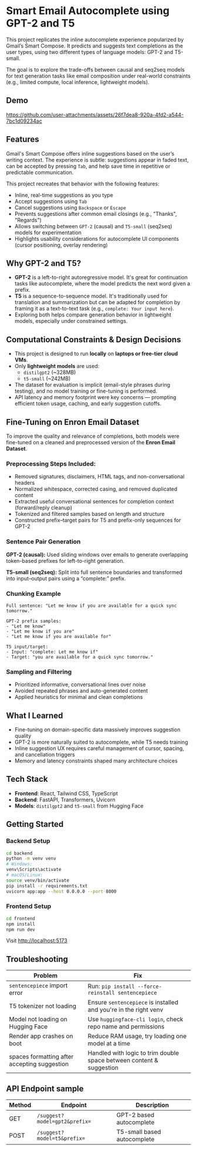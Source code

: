 # Smart Email Autocomplete using GPT-2 and T5

This project replicates the inline autocomplete experience popularized by Gmail’s Smart Compose. It predicts and suggests text completions as the user types, using two different types of language models: GPT-2 and T5-small.

The goal is to explore the trade-offs between causal and seq2seq models for text generation tasks like email composition under real-world constraints (e.g., limited compute, local inference, lightweight models).

## Demo


https://github.com/user-attachments/assets/26f7dea8-920a-4fd2-a544-7bc1d09234ac




## Features

Gmail's Smart Compose offers inline suggestions based on the user’s writing context. The experience is subtle: suggestions appear in faded text, can be accepted by pressing `Tab`, and help save time in repetitive or predictable communication.

This project recreates that behavior with the following features:

- Inline, real-time suggestions as you type
- Accept suggestions using `Tab`
- Cancel suggestions using `Backspace` or `Escape`
- Prevents suggestions after common email closings (e.g., "Thanks", "Regards")
- Allows switching between `GPT-2` (causal) and `T5-small` (seq2seq) models for experimentation
- Highlights usability considerations for autocomplete UI components (cursor positioning, overlay rendering)

## Why GPT-2 and T5?

- **GPT-2** is a left-to-right autoregressive model. It's great for continuation tasks like autocomplete, where the model predicts the next word given a prefix.
- **T5** is a sequence-to-sequence model. It's traditionally used for translation and summarization but can be adapted for completion by framing it as a text-to-text task (e.g., `complete: Your input here`).
- Exploring both helps compare generation behavior in lightweight models, especially under constrained settings.

## Computational Constraints & Design Decisions

- This project is designed to run **locally** on **laptops or free-tier cloud VMs**.
- Only **lightweight models** are used:
  - `distilgpt2` (~328MB)
  - `t5-small` (~242MB)
- The dataset for evaluation is implicit (email-style phrases during testing), and no model training or fine-tuning is performed.
- API latency and memory footprint were key concerns — prompting efficient token usage, caching, and early suggestion cutoffs.

## Fine-Tuning on Enron Email Dataset

To improve the quality and relevance of completions, both models were fine-tuned on a cleaned and preprocessed version of the **Enron Email Dataset**.

### Preprocessing Steps Included:

- Removed signatures, disclaimers, HTML tags, and non-conversational headers
- Normalized whitespace, corrected casing, and removed duplicated content
- Extracted useful conversational sentences for completion context (forward/reply cleanup)
- Tokenized and filtered samples based on length and structure
- Constructed prefix–target pairs for T5 and prefix-only sequences for GPT-2

### Sentence Pair Generation

**GPT-2 (causal):** Used sliding windows over emails to generate overlapping token-based prefixes for left-to-right generation.

**T5-small (seq2seq):** Split into full sentence boundaries and transformed into input–output pairs using a “complete:” prefix.

### Chunking Example

```
Full sentence: "Let me know if you are available for a quick sync tomorrow."

GPT-2 prefix samples:
- "Let me know"
- "Let me know if you are"
- "Let me know if you are available for"

T5 input/target:
- Input: "complete: Let me know if"
- Target: "you are available for a quick sync tomorrow."
```

### Sampling and Filtering

- Prioritized informative, conversational lines over noise
- Avoided repeated phrases and auto-generated content
- Applied heuristics for minimal and clean completions

## What I Learned

- Fine-tuning on domain-specific data massively improves suggestion quality
- GPT-2 is more naturally suited to autocomplete, while T5 needs training
- Inline suggestion UX requires careful management of cursor, spacing, and cancellation triggers
- Memory and latency constraints shaped many architecture choices

## Tech Stack

- **Frontend**: React, Tailwind CSS, TypeScript
- **Backend**: FastAPI, Transformers, Uvicorn
- **Models**: `distilgpt2` and `t5-small` from Hugging Face

## Getting Started

### Backend Setup

```bash
cd backend
python -m venv venv
# Windows:
venv\Scripts\activate
# macOS/Linux:
source venv/bin/activate
pip install -r requirements.txt
uvicorn app:app --host 0.0.0.0 --port 8000
```

### Frontend Setup

```bash
cd frontend
npm install
npm run dev
```

Visit [http://localhost:5173](http://localhost:5173)

## Troubleshooting

| Problem                                | Fix                                                                 |
|----------------------------------------|----------------------------------------------------------------------|
| `sentencepiece` import error           | Run: `pip install --force-reinstall sentencepiece`                  |
| T5 tokenizer not loading               | Ensure `sentencepiece` is installed and you're in the right venv    |
| Model not loading on Hugging Face      | Use `huggingface-cli login`, check repo name and permissions        |
| Render app crashes on boot             | Reduce RAM usage, try loading one model at a time                   |
| spaces formatting after accepting suggestion  | Handled with logic to trim double space between content & suggestion |


## API Endpoint sample

| Method | Endpoint            | Description                  |
|--------|---------------------|------------------------------|
| GET   | `/suggest?model=gpt2&prefix=`         | GPT-2 based autocomplete     |
| POST   | `/suggest?model=t5&prefix=`  | T5-small based autocomplete  |

